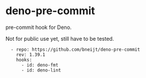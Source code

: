 # deno-pre-commit

pre-commit hook for Deno.

Not for public use yet, still have to be tested.

```
  - repo: https://github.com/bneijt/deno-pre-commit
    rev: 1.39.1
    hooks:
      - id: deno-fmt
      - id: deno-lint
```
